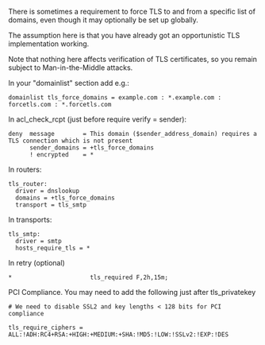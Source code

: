 There is sometimes a requirement to force TLS to and from a specific list of domains, even though it may optionally be set up globally.

The assumption here is that you have already got an opportunistic TLS implementation working.

Note that nothing here affects verification of TLS certificates, so you remain subject to Man-in-the-Middle attacks.

In your "domainlist" section add e.g.:

```
domainlist tls_force_domains = example.com : *.example.com : forcetls.com : *.forcetls.com
```

In acl_check_rcpt (just before require verify = sender):

```
deny  message        = This domain ($sender_address_domain) requires a TLS connection which is not present
      sender_domains = +tls_force_domains
      ! encrypted    = *
```

In routers:

```
tls_router:
  driver = dnslookup
  domains = +tls_force_domains
  transport = tls_smtp
```

In transports:

```
tls_smtp:
  driver = smtp
  hosts_require_tls = *
```

In retry (optional)

```
*                      tls_required F,2h,15m;
```


PCI Compliance.  You may need to add the following just after tls_privatekey

```
# We need to disable SSL2 and key lengths < 128 bits for PCI compliance

tls_require_ciphers = ALL:!ADH:RC4+RSA:+HIGH:+MEDIUM:+SHA:!MD5:!LOW:!SSLv2:!EXP:!DES

```


